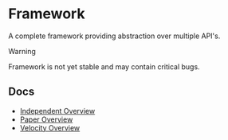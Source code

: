 # Framework

A complete framework providing abstraction over multiple API's.

> [!WARNING]
> Framework is not yet stable and may contain critical bugs.

## Docs

- [Independent Overview](independent/README.md)
- [Paper Overview](paper/README.md)
- [Velocity Overview](velocity/README.md)